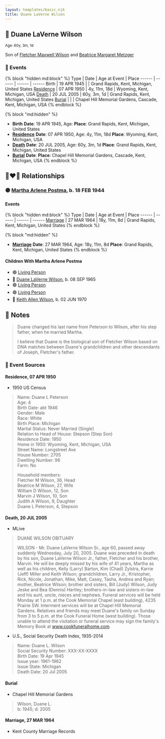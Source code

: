 ```yaml
---
layout: templates/basic.njk
title: Duane LaVerne Wilson
---
```

## 🔵 Duane LaVerne Wilson
<small>Age: 60y, 3m, 1d</small>

Son of [Fletcher Maxwell Wilson](/people/3/32597724) and [Beatrice Margaret Metzger](/people/7/79763948)

### 📆 Events

{% block "hidden md:block" %}
Type | Date | Age at Event | Place
------ | ------ | ------ | ------
Birth | 19 APR 1945 |  | Grand Rapids, Kent, Michigan, United States
[Residence](#event-event-0) | 07 APR 1950 | 4y, 11m, 18d | Wyoming, Kent, Michigan, USA
[Death](#event-event-5) | 20 JUL 2005 | 60y, 3m, 1d | Grand Rapids, Kent, Michigan, United States
[Burial](#event-event-6) |  |  | Chapel Hill Memorial Gardens, Cascade, Kent, Michigan, USA
{% endblock %}

{% block "md:hidden" %}
- **Birth**
**Date**: 19 APR 1945, Age:
**Place**: Grand Rapids, Kent, Michigan, United States
- **[Residence](#event-event-0)**
**Date**: 07 APR 1950, Age: 4y, 11m, 18d
**Place**: Wyoming, Kent, Michigan, USA
- **[Death](#event-event-5)**
**Date**: 20 JUL 2005, Age: 60y, 3m, 1d
**Place**: Grand Rapids, Kent, Michigan, United States
- **[Burial](#event-event-6)**
**Date**:
**Place**: Chapel Hill Memorial Gardens, Cascade, Kent, Michigan, USA
{% endblock %}

## 👩‍❤️‍👨 Relationships

### 🟣 [Martha Arlene Postma](/people/3/39368292), b. 18 FEB 1944

#### Events

{% block "hidden md:block" %}
Type | Date | Age at Event | Place
------ | ------ | ------ | ------
[Marriage](#event-family-0-event-0) | 27 MAR 1964 | 18y, 11m, 8d | Grand Rapids, Kent, Michigan, United States
{% endblock %}

{% block "md:hidden" %}
- **[Marriage](#event-family-0-event-0)**
**Date**: 27 MAR 1964, Age: 18y, 11m, 8d
**Place**: Grand Rapids, Kent, Michigan, United States
{% endblock %}

#### Children With Martha Arlene Postma
* 🟣 [Living Person](/people/9/92555368)
* 🔵 [Duane LaVerne Wilson](/people/2/26268040), b. 08 SEP 1965
* 🟣 [Living Person](/people/4/47560746)
* 🟣 [Living Person](/people/4/46067436)
* 🔵 [Keith Allen Wilson](/people/3/37910144), b. 02 JUN 1970
## 📝 Notes
>   
  > Duane changed his last name from Peterson to Wilson, after his step father, when he married Martha.
>   
  > I believe that Duane is the biological son of Fletcher Wilson based on DNA matches between Duane's grandchildren and other descendants of Joseph, Fletcher's father.
### 📰 Event Sources

#### <a id="event-event-0"></a> Residence, 07 APR 1950
* 1950 US Census
>   
  > Name: Duane L Peterson  
  > Age: 4  
  > Birth Date: abt 1946  
  > Gender: Male  
  > Race: White  
  > Birth Place: Michigan  
  > Marital Status: Never Married (Single)  
  > Relation to Head of House: Stepson (Step Son)  
  > Residence Date: 1950  
  > Home in 1950: Wyoming, Kent, Michigan, USA  
  > Street Name: Longstreet Ave  
  > House Number: 2705  
  > Dwelling Number: 96  
  > Farm: No  
  >   
  > Household members:  
  > Fletcher M Wilson, 36, Head  
  > Beatrice M Wilson, 27, Wife  
  > William D Wilson, 12, Son  
  > Marvin J Wilson, 10, Son  
  > Judith A Wilson, 9, Daughter  
  > Duane L Peterson, 4, Stepson  
  >

#### <a id="event-event-5"></a> Death, 20 JUL 2005
* MLive
>   
  > DUANE WILSON OBITUARY  
  >   
  > WILSON - Mr. Duane LaVerne Wilson Sr., age 60, passed away suddenly Wednesday, July 20, 2005. Duane was preceded in death by his son, Duane LaVerne Wilson Jr., father, Fletcher and his brother, Marvin. He will be deeply missed by his wife of 41 years, Martha as well as his children, Kelly (Larry) Barton, Kim (Chad) Zylstra, Karrie (Jeff) Miller and Keith Wilson; grandchildren, Larry Jr., Kristopher, Rick, Nicole, Jonathan, Mike, Matt, Casey, Tasha, Andrea and Ryan; mother, Beatrice Wilson; brother and sisters, Bill (Judy) Wilson, Judy Jeske and Bea (Dennis) Hartley; brothers-in-law and sisters-in-law and his aunt, uncle, nieces and nephews. Funeral services will be held Monday at 1 p.m. at the Cook Memorial Chapel (east building), 4235 Prairie SW. Interment services will be at Chapel Hill Memorial Gardens. Relatives and friends may meet Duane's family on Sunday from 3 to 5 p.m. at the Cook Funeral Home (west building). Those unable to attend the visitation or funeral service may sign the family's Memory Book at www.cookfuneralhome.com.
* U.S., Social Security Death Index, 1935-2014
>   
  > Name: Duane L. Wilson  
  > Social Security Number: XXX-XX-XXXX  
  > Birth Date: 19 Apr 1945  
  > Issue year: 1961-1962  
  > Issue State: Michigan  
  > Death Date: 20 Jul 2005

#### <a id="event-event-6"></a> Burial
* Chapel Hill Memorial Gardens
>   
  > Wilson, Duane L.  
  > b: 1945; d: 2005

#### <a id="event-family-0-event-0"></a> Marriage, 27 MAR 1964
* Kent County Marriage Records